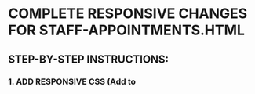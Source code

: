 # COMPLETE RESPONSIVE CHANGES FOR STAFF-APPOINTMENTS.HTML

## STEP-BY-STEP INSTRUCTIONS:

### 1. ADD RESPONSIVE CSS (Add to <style> section around line 320)

```css
/* ============================================
   RESPONSIVE ENHANCEMENTS FOR ALL DEVICES
   ============================================ */

/* Extra small devices (320px - 374px) */
@media (max-width: 374px) {
    .stat-card {
        padding: 0.75rem !important;
    }
    
    .stat-card p:first-child {
        font-size: 9px !important;
    }
    
    .stat-card p:nth-child(2) {
        font-size: 1.5rem !important;
    }
    
    .gradient-bg-sidebar h1 {
        font-size: 1.25rem !important;
    }
}

/* Touch targets for accessibility */
.touch-target {
    min-height: 44px;
    min-width: 44px;
}

/* Mobile-specific utilities */
@media (max-width: 640px) {
    .mobile-compact-padding {
        padding: 0.5rem !important;
    }
    
    .mobile-text-xs {
        font-size: 0.75rem !important;
    }
}

/* Tablet optimizations */
@media (min-width: 641px) and (max-width: 768px) {
    .tablet-padding {
        padding: 1rem !important;
    }
}
```

---

### 2. REPLACE MAIN CONTENT SECTION (Line 464)

**FIND:**
```html
<main class="flex-1 overflow-y-auto bg-gray-50 p-6">
```

**REPLACE WITH:**
```html
<main class="flex-1 overflow-y-auto bg-gray-50 p-2 sm:p-4 md:p-6">
```

---

### 3. REPLACE HEADER CONTAINER (Line 466)

**FIND:**
```html
<div class="gradient-bg-sidebar text-white shadow-2xl relative overflow-hidden rounded-[2rem] ml-1">
```

**REPLACE WITH:**
```html
<div class="gradient-bg-sidebar text-white shadow-2xl relative overflow-hidden rounded-xl sm:rounded-2xl md:rounded-[2rem] ml-0 sm:ml-1">
```

---

### 4. REPLACE HEADER CONTENT PADDING (Line 472)

**FIND:**
```html
<div class="relative px-6 py-5">
```

**REPLACE WITH:**
```html
<div class="relative px-3 sm:px-4 md:px-6 py-3 sm:py-4 md:py-5">
```

---

### 5. REPLACE TITLE ICON (Lines 477-479)

**FIND:**
```html
<div class="w-12 h-12 bg-yellow-400 rounded-xl flex items-center justify-center shadow-lg transform rotate-2 hover:rotate-0 transition-transform duration-300">
    <i data-feather="calendar" class="w-6 h-6 text-blue-900"></i>
</div>
```

**REPLACE WITH:**
```html
<div class="w-10 h-10 sm:w-12 sm:h-12 bg-yellow-400 rounded-lg sm:rounded-xl flex items-center justify-center shadow-lg transform rotate-2 hover:rotate-0 transition-transform duration-300">
    <i data-feather="calendar" class="w-5 h-5 sm:w-6 sm:h-6 text-blue-900"></i>
</div>
```

---

### 6. REPLACE TITLE TEXT (Line 483)

**FIND:**
```html
<h1 class="text-2xl sm:text-3xl font-bold text-white">
```

**REPLACE WITH:**
```html
<h1 class="text-xl sm:text-2xl md:text-3xl font-bold text-white">
```

---

### 7. REPLACE SUBTITLE (Line 489)

**FIND:**
```html
<span class="text-sm">Manage and schedule patient appointments</span>
```

**REPLACE WITH:**
```html
<span class="text-xs sm:text-sm">Manage and schedule patient appointments</span>
```

---

### 8. REPLACE EVENT BUTTON (Lines 503-509)

**FIND:**
```html
<button @click="showEventModal = true" 
        class="group bg-white/15 hover:bg-white/25 backdrop-blur-sm text-white px-4 py-2 rounded-lg font-medium border border-white/30 hover:border-white/50 transition-all duration-200 flex items-center gap-2 shadow-lg hover:scale-105">
    <div class="w-6 h-6 bg-orange-500/30 rounded flex items-center justify-center group-hover:bg-orange-500/50 transition-colors">
        <i data-feather="alert-circle" class="w-3 h-3"></i>
    </div>
    <span class="hidden sm:inline">Event</span>
</button>
```

**REPLACE WITH:**
```html
<button @click="showEventModal = true" 
        class="touch-target group bg-white/15 hover:bg-white/25 backdrop-blur-sm text-white px-3 sm:px-4 py-2 rounded-lg font-medium border border-white/30 hover:border-white/50 transition-all duration-200 flex items-center gap-2 shadow-lg hover:scale-105">
    <div class="w-5 h-5 sm:w-6 sm:h-6 bg-orange-500/30 rounded flex items-center justify-center group-hover:bg-orange-500/50 transition-colors">
        <i data-feather="alert-circle" class="w-3 h-3 sm:w-4 sm:h-4"></i>
    </div>
    <span class="hidden sm:inline text-sm sm:text-base">Event</span>
</button>
```

---

### 9. REPLACE CONTENT PADDING (Line 519)

**FIND:**
```html
<div class="p-6">
```

**REPLACE WITH:**
```html
<div class="p-3 sm:p-4 md:p-6">
```

---

### 10. REPLACE SECTION HEADER (Line 524)

**FIND:**
```html
<h2 class="section-header text-lg font-semibold text-gray-800">Today's Overview</h2>
```

**REPLACE WITH:**
```html
<h2 class="section-header text-base sm:text-lg font-semibold text-gray-800">Today's Overview</h2>
```

---

### 11. REPLACE ALL STAT CARDS (Lines 530, 548, 566, 584)

**FIND (for each card):**
```html
<div class="stat-card bg-white rounded-xl shadow-md border border-gray-100 p-6 hover:shadow-xl"
```

**REPLACE WITH:**
```html
<div class="stat-card bg-white rounded-lg sm:rounded-xl shadow-md border border-gray-100 p-4 sm:p-5 md:p-6 hover:shadow-xl"
```

---

### 12. REPLACE CARD TEXT SIZES (Apply to all 4 cards)

**FIND:**
```html
<p class="text-xs font-semibold uppercase tracking-wide text-gray-500 mb-1">
<p class="text-3xl font-bold text-gray-900"
```

**REPLACE WITH:**
```html
<p class="text-[10px] sm:text-xs font-semibold uppercase tracking-wide text-gray-500 mb-1">
<p class="text-2xl sm:text-3xl font-bold text-gray-900"
```

---

### 13. REPLACE CARD ICONS (Apply to all 4 cards)

**FIND:**
```html
<div class="w-14 h-14 bg-gradient-to-br from-blue-500 to-blue-600 rounded-xl flex items-center justify-center shadow-lg">
    <i data-feather="calendar" class="w-7 h-7 text-white"></i>
```

**REPLACE WITH:**
```html
<div class="w-12 h-12 sm:w-14 sm:h-14 bg-gradient-to-br from-blue-500 to-blue-600 rounded-lg sm:rounded-xl flex items-center justify-center shadow-lg">
    <i data-feather="calendar" class="w-6 h-6 sm:w-7 sm:h-7 text-white"></i>
```

---

### 14. REPLACE CALENDAR SECTION (Around line 608)

**FIND:**
```html
<div class="lg:col-span-1 bg-white rounded-xl shadow-md border border-gray-100 p-6 hover:shadow-lg transition-shadow"
```

**REPLACE WITH:**
```html
<div class="lg:col-span-1 bg-white rounded-lg sm:rounded-xl shadow-md border border-gray-100 p-4 sm:p-5 md:p-6 hover:shadow-lg transition-shadow"
```

---

### 15. REPLACE CALENDAR HEADER (Around line 609)

**FIND:**
```html
<h3 class="text-lg font-semibold text-gray-900">Calendar</h3>
```

**REPLACE WITH:**
```html
<h3 class="text-base sm:text-lg font-semibold text-gray-900">Calendar</h3>
```

---

### 16. REPLACE APPOINTMENTS LIST SECTION (Around line 700)

**FIND:**
```html
<div class="lg:col-span-2 bg-white rounded-xl shadow-md border border-gray-100 p-6 hover:shadow-lg transition-shadow"
```

**REPLACE WITH:**
```html
<div class="lg:col-span-2 bg-white rounded-lg sm:rounded-xl shadow-md border border-gray-100 p-4 sm:p-5 md:p-6 hover:shadow-lg transition-shadow"
```

---

## TESTING CHECKLIST:

After applying all changes, test on:

✅ **Mobile Phones (320px - 640px)**
- iPhone SE (375px)
- iPhone 12 (390px)
- Samsung Galaxy (360px)

✅ **Tablets (641px - 1024px)**
- iPad (768px)
- iPad Pro (1024px)

✅ **Desktop (1025px+)**
- Laptop (1366px)
- Desktop (1920px)

---

## EXPECTED RESULTS:

1. **Mobile**: Compact layout, touch-friendly buttons (44px min), smaller text
2. **Tablet**: Balanced spacing, medium-sized elements
3. **Desktop**: Full-featured layout with all details visible

---

## BACKUP LOCATION:

Your original file is backed up at:
`c:\xampp\htdocs\iClini V.2\pages\staff\Staff-Appointments-BACKUP.html`

If anything goes wrong, just restore from backup!

